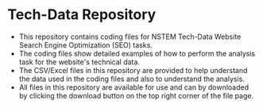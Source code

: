 # Tech-Data Repository
* This repository contains coding files for NSTEM Tech-Data Website Search Engine Optimization (SEO) tasks.
* The coding files show detailed examples of how to perform the analysis task for the website's technical data.
* The CSV/Excel files in this repository are provided to help understand the data used in the coding files and also to understand the analysis.
* All files in this repository are available for use and can by downloaded by clicking the download button on the top right corner of the file page.
